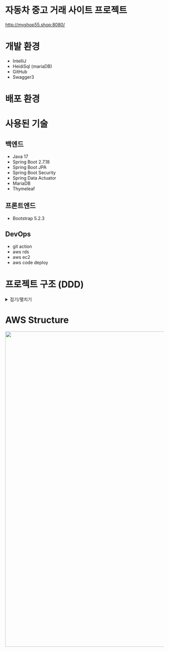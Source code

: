# 자동차 중고 거래 사이트 프로젝트
http://myshop55.shop:8080/

# 개발 환경
* IntelliJ
* HeidiSql (mariaDB)
* GitHub
* Swagger3

# 배포 환경

# 사용된 기술
## 백엔드
* Java 17
* Spring Boot 2.7.18
* Spring Boot JPA
* Spring Boot Security
* Spring Data Actuator
* MariaDB
* Thymeleaf

## 프론트엔드
* Bootstrap 5.2.3

## DevOps
* git action
* aws rds
* aws ec2
* aws code deploy


# 프로젝트 구조 (DDD)
<details>
<summary>접기/펼치기</summary>

<img src="https://myprojectcih.s3.ap-northeast-2.amazonaws.com/project_struct.png" height="1000"/>

</details>

# AWS Structure
<img src="https://myprojectcih.s3.ap-northeast-2.amazonaws.com/aws_structure.png" height="1000"/>
